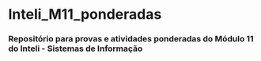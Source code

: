 # Inteli_M11_ponderadas

### Repositório para provas e atividades ponderadas do Módulo 11 do Inteli - Sistemas de Informação
